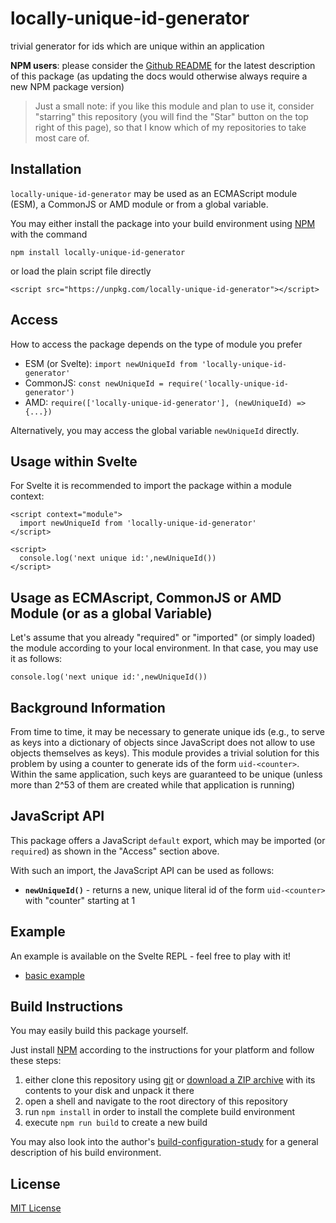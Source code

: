 # locally-unique-id-generator #

trivial generator for ids which are unique within an application

**NPM users**: please consider the [Github README](https://github.com/rozek/locally-unique-id-generator/blob/main/README.md) for the latest description of this package (as updating the docs would otherwise always require a new NPM package version)

> Just a small note: if you like this module and plan to use it, consider "starring" this repository (you will find the "Star" button on the top right of this page), so that I know which of my repositories to take most care of.

## Installation ##

`locally-unique-id-generator` may be used as an ECMAScript module (ESM), a CommonJS or AMD module or from a global variable.

You may either install the package into your build environment using [NPM](https://docs.npmjs.com/) with the command

```
npm install locally-unique-id-generator
```

or load the plain script file directly

```
<script src="https://unpkg.com/locally-unique-id-generator"></script>
```

## Access ##

How to access the package depends on the type of module you prefer

* ESM (or Svelte): `import newUniqueId from 'locally-unique-id-generator'`
* CommonJS: `const newUniqueId = require('locally-unique-id-generator')`
* AMD: `require(['locally-unique-id-generator'], (newUniqueId) => {...})`

Alternatively, you may access the global variable `newUniqueId` directly.

## Usage within Svelte ##

For Svelte it is recommended to import the package within a module context:

```
<script context="module">
  import newUniqueId from 'locally-unique-id-generator'
</script>

<script>
  console.log('next unique id:',newUniqueId())
</script>
```

## Usage as ECMAscript, CommonJS or AMD Module (or as a global Variable) ##

Let's assume that you already "required" or "imported" (or simply loaded) the module according to your local environment. In that case, you may use it as follows:

```
console.log('next unique id:',newUniqueId())
```

## Background Information ##

From time to time, it may be necessary to generate unique ids (e.g., to serve as keys into a dictionary of objects since JavaScript does not allow to use objects themselves as keys). This module provides a trivial solution for this problem by using a counter to generate ids of the form `uid-<counter>`. Within the same application, such keys are guaranteed to be unique (unless more than 2^53 of them are created while that application is running)

## JavaScript API ##

This package offers a JavaScript `default` export, which may be imported (or `required`) as shown in the "Access" section above.

With such an import, the JavaScript API can be used as follows:

* **`newUniqueId()`** - returns a new, unique literal id of the form `uid-<counter>` with "counter" starting at 1

## Example ##

An example is available on the Svelte REPL - feel free to play with it!

* [basic example](https://svelte.dev/repl/34407dd75db14206becd97b1441720c6)

## Build Instructions ##

You may easily build this package yourself.

Just install [NPM](https://docs.npmjs.com/) according to the instructions for your platform and follow these steps:

1. either clone this repository using [git](https://git-scm.com/) or [download a ZIP archive](https://github.com/rozek/locally-unique-id-generator/archive/refs/heads/main.zip) with its contents to your disk and unpack it there 
2. open a shell and navigate to the root directory of this repository
3. run `npm install` in order to install the complete build environment
4. execute `npm run build` to create a new build

You may also look into the author's [build-configuration-study](https://github.com/rozek/build-configuration-study) for a general description of his build environment.

## License ##

[MIT License](LICENSE.md)
